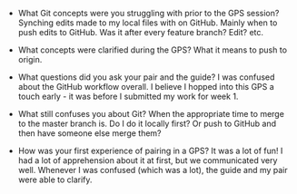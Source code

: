 * What Git concepts were you struggling with prior to the GPS session?
Synching edits made to my local files with on GitHub. Mainly when to push edits to GitHub. Was it after every feature branch? Edit? etc.

* What concepts were clarified during the GPS?
What it means to push to origin. 

* What questions did you ask your pair and the guide?
I was confused about the GitHub workflow overall. I believe I hopped into this GPS a touch early - it was before I submitted my work for week 1.

* What still confuses you about Git?
When the appropriate time to merge to the master branch is. Do I do it locally first? Or push to GitHub and then have someone else merge them?

* How was your first experience of pairing in a GPS?
It was a lot of fun! I had a lot of apprehension about it at first, but we communicated very well. Whenever I was confused (which was a lot), the guide and my pair were able to clarify.